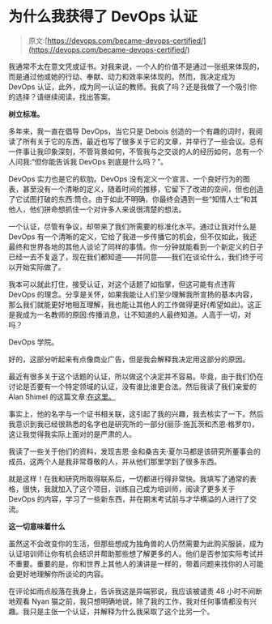 # 为什么我获得了 DevOps 认证

> 原文:[https://devops.com/became-devops-certified/](https://devops.com/became-devops-certified/)

我通常不太在意文凭或证书。对我来说，一个人的价值不是通过一张纸来体现的，而是通过他或她的行动、奉献、动力和效率来体现的。然而，我决定成为 DevOps 认证，此外，成为同一认证的教师。我疯了吗？还是我做了一个吸引你的选择？请继续阅读，找出答案。

**树立标准。**

多年来，我一直在倡导 DevOps，当它只是 Debois 创造的一个有趣的词时，我阅读了所有关于它的东西，最近也写了很多关于它的文章，并举行了一些会议。总有一件事让我印象深刻，不管背景如何，不管我与之交谈的人的经历如何，总有一个人问我:“但你能告诉我 DevOps 到底是什么吗？”。

DevOps 实力也是它的软肋。DevOps 没有定义一个宣言、一个良好行为的图表，甚至没有一个清晰的定义，随着时间的推移，它留下了改进的空间，但也创造了它试图打破的东西:筒仓。由于如此不明确，你最终会遇到一些“知情人士”和其他人，他们拼命想抓住一个对许多人来说很清楚的想法。

一个认证，尽管有争议，却带来了我们所需要的标准化水平。通过让我对什么是 DevOps 有一个清晰的定义，它给了我进一步传播它的机会，但不仅如此，我还最终和世界各地的其他人谈论了同样的事情。你一分钟就能看到一个新定义的日子已经一去不复返了，现在我们都知道——并同意——我们在谈论什么，我们终于可以开始实际做了。

我本可以就此打住，接受认证，对这个话题了如指掌，但这可能有点违背 DevOps 的理念。分享是关怀，如果我能让人们至少理解我所宣扬的基本内容，那么我们就能更好地相互理解，我也能让其他人的工作做得更好(希望如此)。这正是我成为一名教师的原因:传播消息，让不知道的人最终知道。人高于一切，对吗？

DevOps 学院。

好的，这部分听起来有点像商业广告，但是我会解释我决定用这部分的原因。

最近有很多关于这个话题的认证，所以做这个决定并不容易。毕竟，由于我们仍在讨论是否要有一个特定领域的认证，没有谁比谁更合法。然后我读了我们亲爱的 Alan Shimel 的这篇文章:[在这里。](https://devops.com/2015/02/18/the-devops-institute-heralds-the-dawn-of-enterprise-class-devops-training-and-certification/)

事实上，他的名字与一个证书相关联，这引起了我的兴趣，我去核实了一下。然后我意识到我已经很熟悉的名字也是研究所的一部分(丽莎·施瓦茨和杰恩·格罗尔)，这让我觉得我实际上面对的是严肃的人。

我读了一些关于他们的资料，发现吉恩·金和桑吉夫·夏尔马都是该研究所董事会的成员，这两个人是我非常尊敬的人，并从他们那里学到了很多东西。

就是这样！在我和研究所取得联系后，一切都进行得非常快。我填写了通常的表格，很快，我就加入了这个项目，训练自己成为培训师，阅读了更多关于 DevOps 的内容，学习了一些新东西，并在期末考试前与才华横溢的人进行了交流。

**这一切意味着什么**

虽然这不会改变你的生活，但那些想成为独角兽的人仍然需要为此购买服装，成为认证培训师让你有机会结识并帮助那些想了解更多的人。他们是否参加实际考试并不重要。重要的是，你和世界上其他人的演讲是一样的，带着问题来找你的人可能会更好地理解你所谈论的内容。

在评论如雨点般落在我身上，告诉我这是异端邪说，我应该被谴责 48 小时不间断地观看 Nyan 猫之前，我只想明确地说，除了我的工作，我对任何事情都没有兴趣。我只是主张一个认证，并解释为什么我采取了这个比另一个。